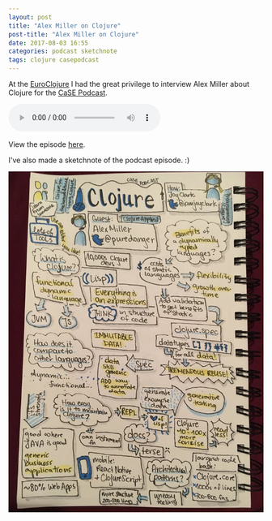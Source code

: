 ```yaml
---
layout: post
title: "Alex Miller on Clojure"
post-title: "Alex Miller on Clojure"
date: 2017-08-03 16:55
categories: podcast sketchnote
tags: clojure casepodcast
---
```


At the [EuroClojure](http://2017.euroclojure.org/) I had the great privilege to interview Alex Miller about Clojure for the [CaSE Podcast](http://www.case-podcast.org/8-clojure-with-alex-miller).

<audio controls>
	<source src="https://cdn.podigee.com/media/podcast_998_case_episode_8_clojure_with_alex_miller.mp3" type="audio/mpeg">
	<a href="http://www.case-podcast.org/8-clojure-with-alex-miller">Download Episode</a>
</audio>

View the episode [here](http://www.case-podcast.org/8-clojure-with-alex-miller).

I've also made a sketchnote of the podcast episode. :)

![CaSE Podcast with Alex Miller](/img/2017-08-03-case-podcast-alex-miller.jpg "CaSE Podcast with Alex Miller")
